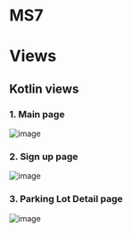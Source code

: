 # MS7
# Views
## Kotlin views
### 1. Main page
   ![image](https://github.com/ISIS3510-202320-Team13/Wiki/assets/89409633/cee94d20-0a84-405b-947b-13bdacc3d511)

### 2. Sign up page
![image](https://github.com/ISIS3510-202320-Team13/Wiki/assets/89409633/4a26dcfc-7621-4aa3-98ae-63f2da09c4df)

### 3. Parking Lot Detail page
![image](https://github.com/ISIS3510-202320-Team13/Wiki/assets/57652524/34c9006b-5e67-4aba-beae-18578abdde3d)
